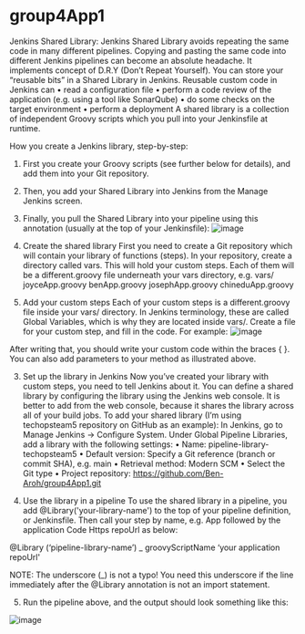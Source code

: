 # group4App1
Jenkins Shared Library:
Jenkins Shared Library avoids repeating the same code in many different pipelines. Copying and pasting the same code into different Jenkins pipelines can become an absolute headache. It implements concept of D.R.Y (Don’t Repeat Yourself).
You can store your “reusable bits” in a Shared Library in Jenkins.
Reusable custom code in Jenkins can
•	read a configuration file
•	perform a code review of the application (e.g. using a tool like SonarQube)
•	do some checks on the target environment
•	perform a deployment
A shared library is a collection of independent Groovy scripts which you pull into your Jenkinsfile at runtime.

How you create a Jenkins library, step-by-step:
1.	First you create your Groovy scripts (see further below for details), and add them into your Git repository.
2.	Then, you add your Shared Library into Jenkins from the Manage Jenkins screen.
3.	Finally, you pull the Shared Library into your pipeline using this annotation (usually at the top of your Jenkinsfile):
 ![image](https://user-images.githubusercontent.com/127508807/231302567-c41f2911-d3a7-46bf-a306-93a3ce51eb22.png)

 
1.	Create the shared library
First you need to create a Git repository which will contain your library of functions (steps). 
In your repository, create a directory called vars. This will hold your custom steps. Each of them will be a different.groovy file underneath your vars directory, e.g.
vars/
    joyceApp.groovy
    benApp.groovy
    josephApp.groovy
    chineduApp.groovy

2.	Add your custom steps
Each of your custom steps is a different.groovy file inside your vars/ directory. In Jenkins terminology, these are called Global Variables, which is why they are located inside vars/.
Create a file for your custom step, and fill in the code. For example:
![image](https://user-images.githubusercontent.com/127508807/231302395-d6337d88-634b-4bda-9c93-57e7fb673036.png)

 
After writing that, you should write your custom code within the braces { }. You can also add parameters to your method as illustrated above.

3.	Set up the library in Jenkins
Now you’ve created your library with custom steps, you need to tell Jenkins about it.
You can define a shared library by configuring the library using the Jenkins web console. It is better to add from the web console, because it shares the library across all of your build jobs.
To add your shared library (I’m using techopsteam5 repository on GitHub as an example):
In Jenkins, go to Manage Jenkins → Configure System. Under Global Pipeline Libraries, add a library with the following settings:
•	Name: pipeline-library-techopsteam5
•	Default version: Specify a Git reference (branch or commit SHA), e.g. main
•	Retrieval method: Modern SCM
•	Select the Git type
•	Project repository:  https://github.com/Ben-Aroh/group4App1.git

4.	Use the library in a pipeline
To use the shared library in a pipeline, you add @Library('your-library-name') to the top of your pipeline definition, or Jenkinsfile. Then call your step by name, e.g. App followed by the application Code Https repoUrl as below:

@Library (‘pipeline-library-name’) _
groovyScriptName ‘your application repoUrl'

NOTE: The underscore (_) is not a typo! You need this underscore if the line immediately after the @Library annotation is not an import statement.

5.	Run the pipeline above, and the output should look something like this:
 
 ![image](https://user-images.githubusercontent.com/127508807/231302265-c0e00b3b-398e-4444-9a69-12aaa4438a27.png)

